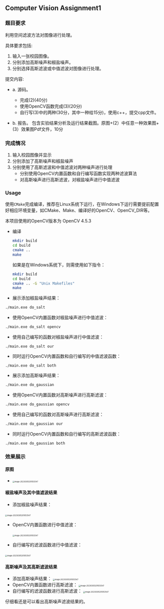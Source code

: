 ## Computer Vision Assignment1

### 题目要求

利用空间滤波方法对图像进行处理。

具体要求包括:

1. 输入一张校园图像。
2. 分别添加高斯噪声和椒盐噪声。
3. 分别选择高斯滤波或中值滤波对图像进行处理。

提交内容:

+ a. 源码。

  + 完成(2)(40分)
  + 使用OpenCV函数完成(3)(20分)
  + 自行写(3)中的两种(30分，其中一种给15分)，使用c++，提交cpp文件。
+ b. 报告。
  包含实验结果分析及运行结果截图。原图+(2）中任意一种效果图+(3）效果图Pdf文件，10分

### 完成情况

1. 输入校园图像并显示
2. 分别添加了高斯噪声和椒盐噪声
3. 分别使用了高斯滤波和中值滤波对两种噪声进行处理
   + 分别使用OpenCV内置函数和自行编写函数实现两种滤波算法
   + 对高斯噪声进行高斯滤波，对椒盐噪声进行中值滤波

### Usage

使用`CMake`完成编译，推荐在Linux系统下运行，在Windows下运行需要提前配置好相应环境变量，如CMake、Make、编译好的OpenCV、OpenCV_DIR等。

本项目使用的OpenCV版本为 OpenCV 4.5.3

+ 编译

    ```bash
    mkdir build
    cd build
    cmake ..
    make
    ```

    如果是在Windows系统下，则需使用如下指令：
    ```bash
    mkdir build
    cd build
    cmake .. -G "Unix Makefiles"
    make
    ```

+ 展示添加椒盐噪声结果：

```bash
./main.exe do_salt
```

+ 使用OpenCV内置函数对椒盐噪声进行中值滤波：

```bash
./main.exe do_salt opencv
```

+ 使用自己编写的函数对椒盐噪声进行中值滤波：

```
./main.exe do_salt our
```

+ 同时运行OpenCV内置函数和自行编写的中值滤波函数：

```
./main.exe do_salt both
```

+ 展示添加高斯噪声结果：

```bash
./main.exe do_gaussian
```

+ 使用OpenCV内置函数对高斯噪声进行高斯滤波：

```bash
./main.exe do_gaussian opencv
```

+ 使用自己编写的函数对高斯噪声进行高斯滤波：

```bash
./main.exe do_gaussian our
```

+ 同时运行OpenCV内置函数和自行编写的高斯滤波函数：

```
./main.exe do_gaussian both
```

### 效果展示

#### 原图
+ <img src="assets/original.png" alt="image-20230305201053547" style="zoom:40%;" />

#### 椒盐噪声及其中值滤波结果

+ 添加椒盐噪声结果：

​				<img src="assets/salt_pepper_noise.png" alt="image-20230305201053547" style="zoom:40%;" />

+ OpenCV内置函数进行中值滤波：

  ​		<img src="assets/salt_opencv_median_result.png" alt="image-20230305201053547" style="zoom:40%;" />

+ 自行编写的滤波函数进行中值滤波：

​				<img src="assets/salt_our_median_result.png" alt="image-20230305201053547" style="zoom:40%;" />

#### 高斯噪声及其高斯滤波结果

+ 添加高斯噪声结果：
​				<img src="assets/gaussian_noise.png" alt="image-20230305201053547" style="zoom:40%;" />
+ OpenCV内置函数进行高斯滤波：
​				<img src="assets/gaussian_opencv_result.png" alt="image-20230305201053547" style="zoom:40%;" />
+ 自行编写的滤波函数进行高斯滤波：
​				<img src="assets/gaussian_our_result.png" alt="image-20230305201053547" style="zoom:40%;" />

仔细看还是可以看出高斯噪声滤波结果的。

